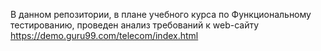 В данном репозитории, в плане учебного курса по Функциональному тестированию, проведен анализ требований к web-сайту https://demo.guru99.com/telecom/index.html
